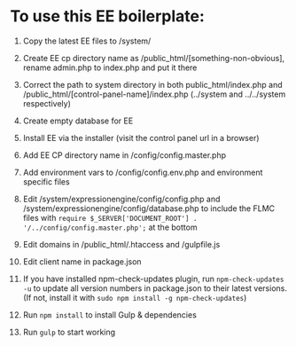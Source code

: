 To use this EE boilerplate:
====================================

1. Copy the latest EE files to /system/
1. Create EE cp directory name as /public_html/[something-non-obvious], rename admin.php to index.php and put it there
1. Correct the path to system directory in both public_html/index.php and /public_html/[control-panel-name]/index.php (../system and ../../system respectively)
1. Create empty database for EE
1. Install EE via the installer (visit the control panel url in a browser)

1. Add EE CP directory name in /config/config.master.php
1. Add environment vars to /config/config.env.php and environment specific files
1. Edit /system/expressionengine/config/config.php and /system/expressionengine/config/database.php to include the FLMC files with `require $_SERVER['DOCUMENT_ROOT'] . '/../config/config.master.php';` at the bottom

1. Edit domains in /public_html/.htaccess and /gulpfile.js
1. Edit client name in package.json
1. If you have installed npm-check-updates plugin, run `npm-check-updates -u` to update all version numbers in package.json to their latest versions. (If not, install it with `sudo npm install -g npm-check-updates`)
1. Run `npm install` to install Gulp & dependencies
1. Run `gulp` to start working